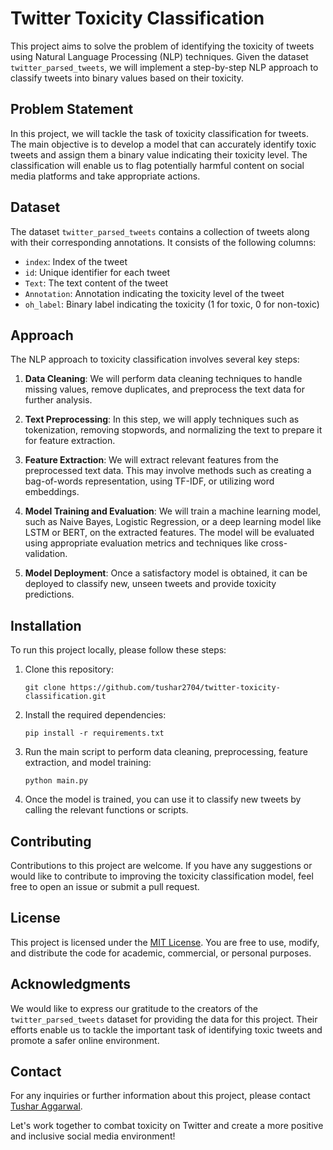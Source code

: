 # Twitter Toxicity Classification

This project aims to solve the problem of identifying the toxicity of tweets using Natural Language Processing (NLP) techniques. Given the dataset `twitter_parsed_tweets`, we will implement a step-by-step NLP approach to classify tweets into binary values based on their toxicity.

## Problem Statement

In this project, we will tackle the task of toxicity classification for tweets. The main objective is to develop a model that can accurately identify toxic tweets and assign them a binary value indicating their toxicity level. The classification will enable us to flag potentially harmful content on social media platforms and take appropriate actions.

## Dataset

The dataset `twitter_parsed_tweets` contains a collection of tweets along with their corresponding annotations. It consists of the following columns:

- `index`: Index of the tweet
- `id`: Unique identifier for each tweet
- `Text`: The text content of the tweet
- `Annotation`: Annotation indicating the toxicity level of the tweet
- `oh_label`: Binary label indicating the toxicity (1 for toxic, 0 for non-toxic)

## Approach

The NLP approach to toxicity classification involves several key steps:

1. **Data Cleaning**: We will perform data cleaning techniques to handle missing values, remove duplicates, and preprocess the text data for further analysis.

2. **Text Preprocessing**: In this step, we will apply techniques such as tokenization, removing stopwords, and normalizing the text to prepare it for feature extraction.

3. **Feature Extraction**: We will extract relevant features from the preprocessed text data. This may involve methods such as creating a bag-of-words representation, using TF-IDF, or utilizing word embeddings.

4. **Model Training and Evaluation**: We will train a machine learning model, such as Naive Bayes, Logistic Regression, or a deep learning model like LSTM or BERT, on the extracted features. The model will be evaluated using appropriate evaluation metrics and techniques like cross-validation.

5. **Model Deployment**: Once a satisfactory model is obtained, it can be deployed to classify new, unseen tweets and provide toxicity predictions.

## Installation

To run this project locally, please follow these steps:

1. Clone this repository:
   ```
   git clone https://github.com/tushar2704/twitter-toxicity-classification.git
   ```

2. Install the required dependencies:
   ```
   pip install -r requirements.txt
   ```

3. Run the main script to perform data cleaning, preprocessing, feature extraction, and model training:
   ```
   python main.py
   ```

4. Once the model is trained, you can use it to classify new tweets by calling the relevant functions or scripts.

## Contributing

Contributions to this project are welcome. If you have any suggestions or would like to contribute to improving the toxicity classification model, feel free to open an issue or submit a pull request.

## License

This project is licensed under the [MIT License](LICENSE). You are free to use, modify, and distribute the code for academic, commercial, or personal purposes.

## Acknowledgments

We would like to express our gratitude to the creators of the `twitter_parsed_tweets` dataset for providing the data for this project. Their efforts enable us to tackle the important task of identifying toxic tweets and promote a safer online environment.

## Contact

For any inquiries or further information about this project, please contact [Tushar Aggarwal](mailto:info@tushar-aggarwal.com).

Let's work together to combat toxicity on Twitter and create a more positive and inclusive social media environment!